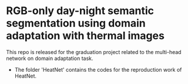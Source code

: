 # RGB-only day-night semantic segmentation using domain adaptation with thermal images
This repo is released for the graduation project related to the multi-head network on domain adaptation task.
* The folder 'HeatNet' contains the codes for the reproduction work of HeatNet.

